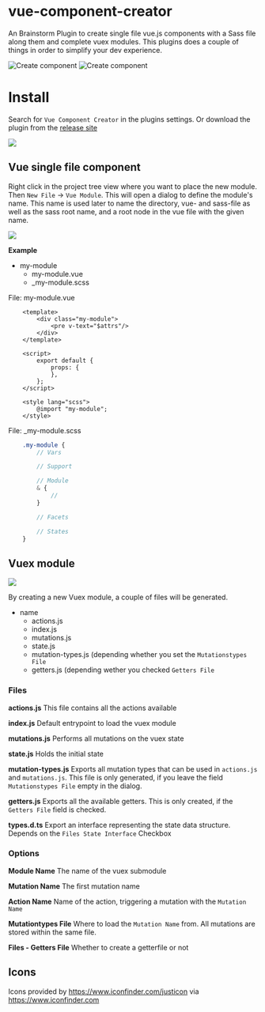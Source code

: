 # vue-component-creator
An Brainstorm Plugin to create single file vue.js components with a Sass file along them and complete vuex modules.
This plugins does a couple of things in order to simplify your dev experience.

![Create component](./doc/create-component.gif "")
![Create component](./doc/create-vuex.gif "")

# Install
Search for `Vue Component Creator` in the plugins settings. Or download the plugin from the [release site](https://github.com/faebeee/vue-component-creator-plugin/releases)

<img src="https://github.com/faebeee/vue-component-creator-plugin/raw/master/doc/install.png"/>


## Vue single file component
Right click in the project tree view where you want to place the new module. Then `New File` -> `Vue Module`.
This will open a dialog to define the module's name. This name is used later
to name the directory, vue- and sass-file as well as the sass root name, and a root node in the vue file
with the given name.

<img src="https://github.com/faebeee/vue-component-creator-plugin/raw/master/doc/new-component.png"/>

__Example__

- my-module
  - my-module.vue
  - _my-module.scss


File: my-module.vue

```vue
    <template>
        <div class="my-module">
            <pre v-text="$attrs"/>
        </div>
    </template>

    <script>
        export default {
            props: {
            },
        };
    </script>
    
    <style lang="scss">
        @import "my-module";
    </style>

```

File: _my-module.scss

```scss
    .my-module {
        // Vars

        // Support

        // Module
        & {
            //
        }

        // Facets

        // States
    }
```



## Vuex module
<img src="https://github.com/faebeee/vue-component-creator-plugin/raw/master/doc/new-vuex.png"/>

By creating a new Vuex module, a couple of files will be generated.

- name
    - actions.js
    - index.js
    - mutations.js
    - state.js
    - mutation-types.js (depending whether you set the `Mutationstypes File`
    - getters.js (depending wether you checked `Getters File`

### Files

__actions.js__
This file contains all the actions available

__index.js__
Default entrypoint to load the vuex module

__mutations.js__
Performs all mutations on the vuex state

__state.js__
Holds the initial state

__mutation-types.js__
Exports all mutation types that can be used in `actions.js` and `mutations.js`.
This file is only generated, if you leave the field `Mutationstypes File` empty
in the dialog.

__getters.js__
Exports all the available getters. This is only created, if the `Getters File` field
is checked.

__types.d.ts__
Export an interface representing the state data structure. Depends on the `Files State Interface` Checkbox

### Options

__Module Name__
The name of the vuex submodule

__Mutation Name__
The first mutation name

__Action Name__
Name of the action, triggering a mutation with the `Mutation Name`

__Mutationtypes File__
Where to load the `Mutation Name` from. All mutations are stored within the
same file.

__Files - Getters File__
Whether to create a getterfile or not


## Icons
Icons provided by https://www.iconfinder.com/justicon via https://www.iconfinder.com
